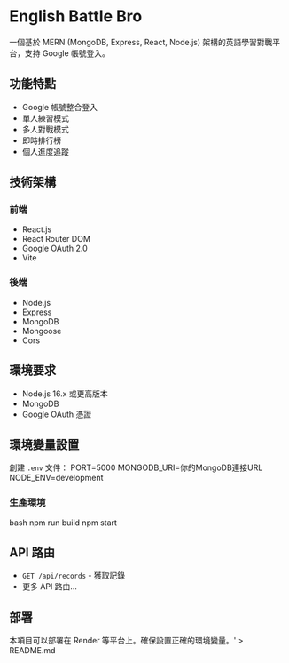 # English Battle Bro

一個基於 MERN (MongoDB, Express, React, Node.js) 架構的英語學習對戰平台，支持 Google 帳號登入。

## 功能特點

- Google 帳號整合登入
- 單人練習模式
- 多人對戰模式
- 即時排行榜
- 個人進度追蹤

## 技術架構

### 前端
- React.js
- React Router DOM
- Google OAuth 2.0
- Vite

### 後端
- Node.js
- Express
- MongoDB
- Mongoose
- Cors

## 環境要求

- Node.js 16.x 或更高版本
- MongoDB
- Google OAuth 憑證

## 環境變量設置

創建 `.env` 文件：
PORT=5000
MONGODB_URI=你的MongoDB連接URL
NODE_ENV=development


### 生產環境
bash
npm run build
npm start


## API 路由

- `GET /api/records` - 獲取記錄
- 更多 API 路由...

## 部署

本項目可以部署在 Render 等平台上。確保設置正確的環境變量。' > README.md
